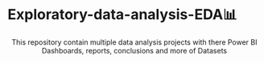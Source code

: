 # Exploratory-data-analysis-EDA📊
<div align="center">
This repository contain multiple data analysis projects with there Power BI Dashboards, reports, conclusions and more of Datasets
<div>
